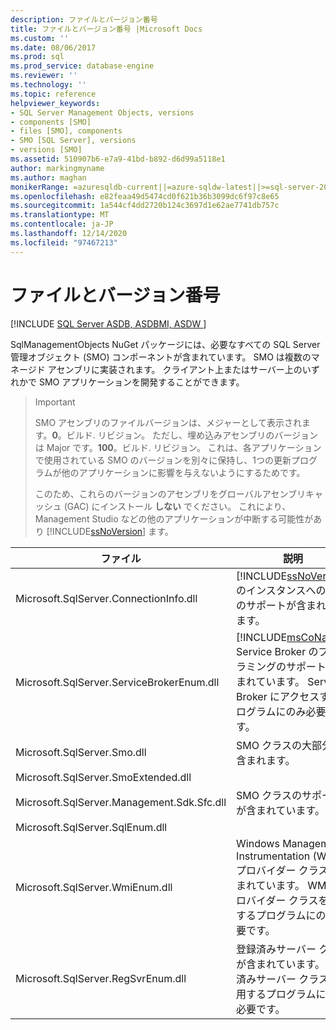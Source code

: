 ```yaml
---
description: ファイルとバージョン番号
title: ファイルとバージョン番号 |Microsoft Docs
ms.custom: ''
ms.date: 08/06/2017
ms.prod: sql
ms.prod_service: database-engine
ms.reviewer: ''
ms.technology: ''
ms.topic: reference
helpviewer_keywords:
- SQL Server Management Objects, versions
- components [SMO]
- files [SMO], components
- SMO [SQL Server], versions
- versions [SMO]
ms.assetid: 510907b6-e7a9-41bd-b892-d6d99a5118e1
author: markingmyname
ms.author: maghan
monikerRange: =azuresqldb-current||=azure-sqldw-latest||>=sql-server-2016||>=sql-server-linux-2017||=azuresqldb-mi-current
ms.openlocfilehash: e82feaa49d5474cd0f621b36b3099dc6f97c8e65
ms.sourcegitcommit: 1a544cf4dd2720b124c3697d1e62ae7741db757c
ms.translationtype: MT
ms.contentlocale: ja-JP
ms.lasthandoff: 12/14/2020
ms.locfileid: "97467213"
---
```

# <a name="files-and-version-numbers"></a>ファイルとバージョン番号
[!INCLUDE [SQL Server ASDB, ASDBMI, ASDW ](../../includes/applies-to-version/sql-asdb-asdbmi-asa.md)]

  SqlManagementObjects NuGet パッケージには、必要なすべての SQL Server 管理オブジェクト (SMO) コンポーネントが含まれています。 SMO は複数のマネージド アセンブリに実装されます。 クライアント上またはサーバー上のいずれかで SMO アプリケーションを開発することができます。  

> > [!Important]
> > SMO アセンブリのファイルバージョンは、メジャーとして表示されます。**0**。ビルド. リビジョン。 ただし、埋め込みアセンブリのバージョンは Major です。**100**。ビルド. リビジョン。 これは、各アプリケーションで使用されている SMO のバージョンを別々に保持し、1つの更新プログラムが他のアプリケーションに影響を与えないようにするためです。
> > 
> > このため、これらのバージョンのアセンブリをグローバルアセンブリキャッシュ (GAC) にインストール **しない** でください。 これにより、Management Studio などの他のアプリケーションが中断する可能性があり [!INCLUDE[ssNoVersion](../../includes/ssnoversion-md.md)] ます。 
  
|ファイル|説明|  
|-----------|-----------------|  
|Microsoft.SqlServer.ConnectionInfo.dll|[!INCLUDE[ssNoVersion](../../includes/ssnoversion-md.md)] のインスタンスへの接続のサポートが含まれています。|  
|Microsoft.SqlServer.ServiceBrokerEnum.dll|[!INCLUDE[msCoName](../../includes/msconame-md.md)] Service Broker のプログラミングのサポートが含まれています。 Service Broker にアクセスするプログラムにのみ必要です。|  
|Microsoft.SqlServer.Smo.dll|SMO クラスの大部分が含まれます。|  
|Microsoft.SqlServer.SmoExtended.dll<br /><br /> Microsoft.SqlServer.Management.Sdk.Sfc.dll<br /><br /> Microsoft.SqlServer.SqlEnum.dll|SMO クラスのサポートが含まれています。|  
|Microsoft.SqlServer.WmiEnum.dll|Windows Management Instrumentation (WMI) プロバイダー クラスが含まれています。 WMI プロバイダー クラスを使用するプログラムにのみ必要です。|  
|Microsoft.SqlServer.RegSvrEnum.dll|登録済みサーバー クラスが含まれています。 登録済みサーバー クラスを使用するプログラムにのみ必要です。|  
  
  
